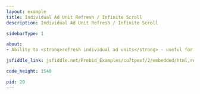 ```yaml
---
layout: example
title: Individual Ad Unit Refresh / Infinite Scroll
description: Individual Ad Unit Refresh / Infinite Scroll

sidebarType: 1

about:
- Ability to <strong>refresh individual ad units</strong> - useful for infinite scrolling ad slots

jsfiddle_link: jsfiddle.net/Prebid_Examples/cu7tpexf/2/embedded/html,result

code_height: 1540

pid: 20
---
```

